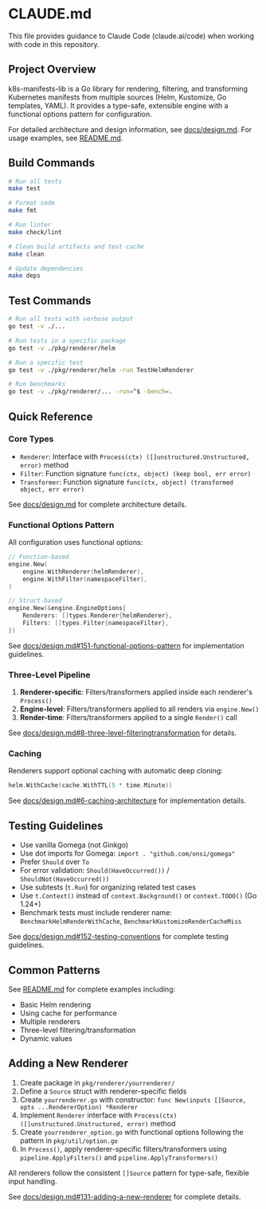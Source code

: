 # CLAUDE.md

This file provides guidance to Claude Code (claude.ai/code) when working with code in this repository.

## Project Overview

k8s-manifests-lib is a Go library for rendering, filtering, and transforming Kubernetes manifests from multiple sources (Helm, Kustomize, Go templates, YAML). It provides a type-safe, extensible engine with a functional options pattern for configuration.

For detailed architecture and design information, see [docs/design.md](docs/design.md).
For usage examples, see [README.md](README.md).

## Build Commands

```bash
# Run all tests
make test

# Format code
make fmt

# Run linter
make check/lint

# Clean build artifacts and test cache
make clean

# Update dependencies
make deps
```

## Test Commands

```bash
# Run all tests with verbose output
go test -v ./...

# Run tests in a specific package
go test -v ./pkg/renderer/helm

# Run a specific test
go test -v ./pkg/renderer/helm -run TestHelmRenderer

# Run benchmarks
go test -v ./pkg/renderer/... -run=^$ -bench=.
```

## Quick Reference

### Core Types

- `Renderer`: Interface with `Process(ctx) ([]unstructured.Unstructured, error)` method
- `Filter`: Function signature `func(ctx, object) (keep bool, err error)`
- `Transformer`: Function signature `func(ctx, object) (transformed object, err error)`

See [docs/design.md](docs/design.md) for complete architecture details.

### Functional Options Pattern

All configuration uses functional options:

```go
// Function-based
engine.New(
    engine.WithRenderer(helmRenderer),
    engine.WithFilter(namespaceFilter),
)

// Struct-based
engine.New(&engine.EngineOptions{
    Renderers: []types.Renderer{helmRenderer},
    Filters: []types.Filter{namespaceFilter},
})
```

See [docs/design.md#151-functional-options-pattern](docs/design.md#151-functional-options-pattern) for implementation guidelines.

### Three-Level Pipeline

1. **Renderer-specific**: Filters/transformers applied inside each renderer's `Process()`
2. **Engine-level**: Filters/transformers applied to all renders via `engine.New()`
3. **Render-time**: Filters/transformers applied to a single `Render()` call

See [docs/design.md#8-three-level-filteringtransformation](docs/design.md#8-three-level-filteringtransformation) for details.

### Caching

Renderers support optional caching with automatic deep cloning:

```go
helm.WithCache(cache.WithTTL(5 * time.Minute))
```

See [docs/design.md#6-caching-architecture](docs/design.md#6-caching-architecture) for implementation details.

## Testing Guidelines

- Use vanilla Gomega (not Ginkgo)
- Use dot imports for Gomega: `import . "github.com/onsi/gomega"`
- Prefer `Should` over `To`
- For error validation: `Should(HaveOccurred())` / `ShouldNot(HaveOccurred())`
- Use subtests (`t.Run`) for organizing related test cases
- Use `t.Context()` instead of `context.Background()` or `context.TODO()` (Go 1.24+)
- Benchmark tests must include renderer name: `BenchmarkHelmRenderWithCache`, `BenchmarkKustomizeRenderCacheMiss`

See [docs/design.md#152-testing-conventions](docs/design.md#152-testing-conventions) for complete testing guidelines.

## Common Patterns

See [README.md](README.md) for complete examples including:

- Basic Helm rendering
- Using cache for performance
- Multiple renderers
- Three-level filtering/transformation
- Dynamic values

## Adding a New Renderer

1. Create package in `pkg/renderer/yourrenderer/`
2. Define a `Source` struct with renderer-specific fields
3. Create `yourrenderer.go` with constructor: `func New(inputs []Source, opts ...RendererOption) *Renderer`
4. Implement `Renderer` interface with `Process(ctx) ([]unstructured.Unstructured, error)` method
5. Create `yourrenderer_option.go` with functional options following the pattern in `pkg/util/option.go`
6. In `Process()`, apply renderer-specific filters/transformers using `pipeline.ApplyFilters()` and `pipeline.ApplyTransformers()`

All renderers follow the consistent `[]Source` pattern for type-safe, flexible input handling.

See [docs/design.md#131-adding-a-new-renderer](docs/design.md#131-adding-a-new-renderer) for complete details.
